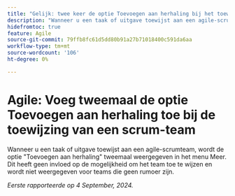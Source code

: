 ```yaml
---
title: "Gelijk: twee keer de optie Toevoegen aan herhaling bij het toewijzen van een chatteam"
description: "Wanneer u een taak of uitgave toewijst aan een agile-scrumteam, wordt de optie Toevoegen aan herhaling twee keer weergegeven in het menu Meer. Dit heeft geen invloed op de mogelijkheid om het team toe te wijzen en wordt niet weergegeven voor teams die geen rumoer zijn."
hidefromtoc: true
feature: Agile
source-git-commit: 79ffb8fc61d5dd80b91a27b71018400c591da6aa
workflow-type: tm+mt
source-wordcount: '106'
ht-degree: 0%

---
```


# Agile: Voeg tweemaal de optie Toevoegen aan herhaling toe bij de toewijzing van een scrum-team

Wanneer u een taak of uitgave toewijst aan een agile-scrumteam, wordt de optie &quot;Toevoegen aan herhaling&quot; tweemaal weergegeven in het menu Meer. Dit heeft geen invloed op de mogelijkheid om het team toe te wijzen en wordt niet weergegeven voor teams die geen rumoer zijn.

_Eerste rapporteerde op 4 September, 2024._
